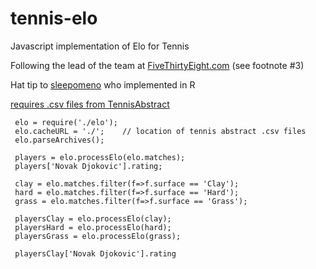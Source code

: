 # tennis-elo
Javascript implementation of Elo for Tennis 

Following the lead of the team at [FiveThirtyEight.com](http://fivethirtyeight.com/features/serena-williams-and-the-difference-between-all-time-great-and-greatest-of-all-time/) (see footnote #3)

Hat tip to [sleepomeno](https://github.com/sleepomeno/tennis_atp/blob/master/examples/elo.R) who implemented in R

[requires .csv files from TennisAbstract](https://github.com/JeffSackmann/tennis_atp)


```
 elo = require('./elo');
 elo.cacheURL = './';    // location of tennis abstract .csv files
 elo.parseArchives();
 
 players = elo.processElo(elo.matches);
 players['Novak Djokovic'].rating;
 
 clay = elo.matches.filter(f=>f.surface == 'Clay');
 hard = elo.matches.filter(f=>f.surface == 'Hard');
 grass = elo.matches.filter(f=>f.surface == 'Grass');
 
 playersClay = elo.processElo(clay);
 playersHard = elo.processElo(hard);
 playersGrass = elo.processElo(grass);

 playersClay['Novak Djokovic'].rating
```

